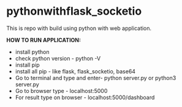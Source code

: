 # pythonwithflask_socketio

This is repo with build using python with web application.


**HOW TO RUN APPLICATION:**

* install python
* check python version - python -V
* install pip
* install all pip - like flask, flask_socketio, base64
* Go to terminal and type and enter- python server.py or python3 server.py
* Go to browser type - localhost:5000
* For result type on browser - localhost:5000/dashboard